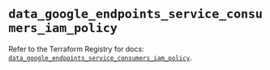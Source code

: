 # `data_google_endpoints_service_consumers_iam_policy`

Refer to the Terraform Registry for docs: [`data_google_endpoints_service_consumers_iam_policy`](https://registry.terraform.io/providers/hashicorp/google/5.40.0/docs/data-sources/endpoints_service_consumers_iam_policy).

